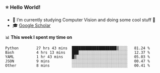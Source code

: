 ### ⭐️ Hello World!

<!--
**hologerry/hologerry** is a ✨ _special_ ✨ repository because its `README.md` (this file) appears on your GitHub profile.

Here are some ideas to get you started:

- 🔭 I’m currently working and studying on Computer Vision
- 🌱 I’m currently learning at Peking University
- 💬 Ask me about 
- 📫 How to reach me: E-mail
- 😄 Pronouns: he/his
- ⚡ Fun fact: Music is the Power
-->


- 🔭 I’m currently studying Computer Vision and doing some cool stuff 🤖
- 🎓 [Google Scholar](https://scholar.google.com/citations?user=3ykqW9wAAAAJ&hl=en)


📊 **This week I spent my time on**

<!--START_SECTION:waka-->

```text
Python        27 hrs 43 mins  ████████████████████▒░░░░   81.24 %
Bash          4 hrs 13 mins   ███░░░░░░░░░░░░░░░░░░░░░░   12.37 %
YAML          1 hr 43 mins    █▒░░░░░░░░░░░░░░░░░░░░░░░   05.03 %
JSON          9 mins          ░░░░░░░░░░░░░░░░░░░░░░░░░   00.47 %
Other         8 mins          ░░░░░░░░░░░░░░░░░░░░░░░░░   00.41 %
```

<!--END_SECTION:waka-->

